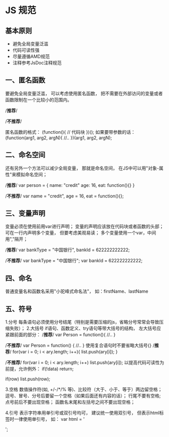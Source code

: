 # JS 规范

## 基本原则

* 避免全局变量泛滥
* 代码可读性强
* 尽量遵循AMD规范
* 注释参考JsDoc注释规范

## 一、匿名函数

要避免全局变量泛滥， 可以考虑使用匿名函数， 把不需要在外部访问的变量或者函数限制在一个比较小的范围内。

/**推荐**/
<script>
    (function func1(){
        var list = ["a", "b", "c"];

        for(var i = 0; i < list.length; i++){
            //..
        };
    })(); //　自动运行
</script>

/**不推荐**/
<script>
    function func1(){
        var list = ["a", "b", "c"];

        for(var i = 0; i < list.length; i++){
            //..
        };
    }
    func1(); //　自动运行
</script>

匿名函数的格式：
(function(){
    // 代码块
})();
如果要带参数的话：
(function(arg1, arg2, argN){
    //..
})(arg1, arg2, argN);

## 二、命名空间

还有另外一个方法可以减少全局变量， 那就是命名空间， 在JS中可以用"对象-属性"来模拟命名空间；

/**推荐**/
var person = { 
	name: "credit"
	age: 16,
	eat: function(){}
}

/**不推荐**/
var name = "credit",
	age = 16,
	eat = function(){};

## 三、变量声明

变量必须在使用前用var进行声明；
变量的声明应该放在代码块或者函数的头部；
可在一行内声明多个变量， 但要考虑美观易读；
多个变量使用一个var，中间用","隔开；

/**推荐**/
var bankType = "中国银行",
	bankId = 622222222222;

/**不推荐**/
var bankType = "中国银行";
var bankId = 622222222222;

## 四、命名

普通变量名和函数名采用"小驼峰式命名法"， 如：firstName、lastName

## 五、符号

1.分号
每条语句必须使用分号结尾（特别是需要压缩的js，省略分号常常会导致压缩失败）；
2.大括号
if语句、函数定义、try语句等带大括号的结构， 左大括号应紧跟前面的部分：
/**推荐**/
var Person = function(){
    //..
}

/**不推荐**/
var Person = function()
{
    //..
}
使用复合语句时不要省略大括号{}
/**推荐**/
for(var i = 0; i < ary.length; i++){
    list.push(ary[i]);
}

/**不推荐**/
for(var i = 0; i < ary.length; i++)
    list.push(ary[i]);
以提高代码可读性为前提，允许例外：
if(!data) return;

if(row) list.push(row);

3.空格
数值操作符(如, +/-/*/% 等)、比较符（大于、小于、等于）两边留空格；
逗号、冒号、分号后要留一个空格（如果后面还有内容的话）；
行尾不要有空格;
点号前后不要出现空格；
函数名末尾和左括号之间不要出现空格；

4.引号
表示字符串用单引号或双引号均可， 建议统一使用双引号，
但表示html标签时一律使用单引号， 如：
var html = '<div class="msg" ></div>';
